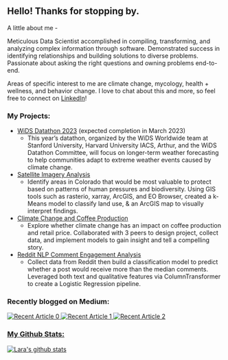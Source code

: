 ## Hello! Thanks for stopping by.

A little about me - 

Meticulous Data Scientist accomplished in compiling, transforming, and analyzing complex information through software. Demonstrated success in identifying relationships and building solutions to diverse problems. Passionate about asking the right questions and owning problems end-to-end.

Areas of specific interest to me are climate change, mycology, health + wellness, and behavior change. I love to chat about this and more, so feel free to connect on [LinkedIn](https://www.linkedin.com/in/lara-strachan/)!

### My Projects:
- [WiDS Datathon 2023](https://github.com/lara-es/WiDS_Datathon) (expected completion in March 2023)
  - This year’s datathon, organized by the WiDS Worldwide team at Stanford University, Harvard University IACS, Arthur, and the WiDS Datathon Committee, will focus on longer-term weather forecasting to help communities adapt to extreme weather events caused by climate change.
- [Satellite Imagery Analysis](https://github.com/lara-es/Capstone)
  - Identify areas in Colorado that would be most valuable to protect based on patterns of human pressures and biodiversity. Using GIS tools such as rasterio, xarray, ArcGIS, and EO Browser, created a k-Means model to classify land use, & an ArcGIS map to visually interpret findings.
- [Climate Change and Coffee Production](https://github.com/lara-es/Project4)
  - Explore whether climate change has an impact on coffee production and retail price. Collaborated with 3 peers to design project, collect data, and implement models to gain insight and tell a compelling story.
- [Reddit NLP Comment Engagement Analysis](https://github.com/lara-es/reddit_nlp_classification)
  - Collect data from Reddit then build a classification model to predict whether a post would receive more than the median comments. Leveraged both text and qualitative features via ColumnTransformer to create a Logistic Regression pipeline.

### Recently blogged on Medium:
 <a target="_blank" href="https://github-readme-medium-recent-article.vercel.app/medium/@lara.e.strachan/0"><img src="https://github-readme-medium-recent-article.vercel.app/medium/@lara.e.strachan/0" alt="Recent Article 0"> 
 <a target="_blank" href="https://github-readme-medium-recent-article.vercel.app/medium/@lara.e.strachan/1"><img src="https://github-readme-medium-recent-article.vercel.app/medium/@lara.e.strachan/1" alt="Recent Article 1"> 
 <a target="_blank" href="https://github-readme-medium-recent-article.vercel.app/medium/@lara.e.strachan/2"><img src="https://github-readme-medium-recent-article.vercel.app/medium/@lara.e.strachan/2" alt="Recent Article 2"> 
   
### My Github Stats:
[![Lara's github stats](https://github-readme-stats.vercel.app/api?username=lara-es&count_private=true&show_icons=true&theme=radical&hide_rank=false)](https://github.com/anuraghazra/github-readme-stats)


  
<!--
**lara-es/lara-es** is a ✨ _special_ ✨ repository because its `README.md` (this file) appears on your GitHub profile.

Here are some ideas to get you started:

- 🔭 I’m currently working on ...
- 🌱 I’m currently learning ...
- 👯 I’m looking to collaborate on ...
- 🤔 I’m looking for help with ...
- 💬 Ask me about ...
- 📫 How to reach me: ...
- 😄 Pronouns: ...
- ⚡ Fun fact: ...
-->
